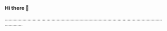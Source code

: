 ### Hi there 👋

..........................................................................................................................................